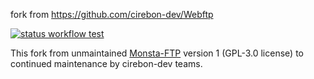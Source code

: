 fork from https://github.com/cirebon-dev/Webftp


[![status workflow test](https://github.com/cirebon-dev/Webftp/actions/workflows/php.yml/badge.svg)](https://github.com/cirebon-dev/Webftp/actions)

This fork from unmaintained [Monsta-FTP](https://github.com/MonstaApps/Monsta-FTP) version 1 (GPL-3.0 license) to continued maintenance by cirebon-dev teams.